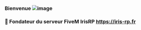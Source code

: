 ### Bienvenue ![image](https://user-images.githubusercontent.com/94976902/159094414-5706f4c5-8236-445c-b0e9-42ee4b93d174.png)
### 🔭 Fondateur du serveur FiveM IrisRP https://iris-rp.fr
<!--
**8dsss/8dsss** is a ✨ _special_ ✨ repository because its `README.md` (this file) appears on your GitHub profile.

Here are some ideas to get you started:

🔭 I’m currently working on ...
- 🌱 I’m currently learning ...
- 👯 I’m looking to collaborate on ...
- 🤔 I’m looking for help with ...
- 💬 Ask me about ...
- 📫 How to reach me: ...
- 😄 Pronouns: ...
- ⚡ Fun fact: ...
-->
